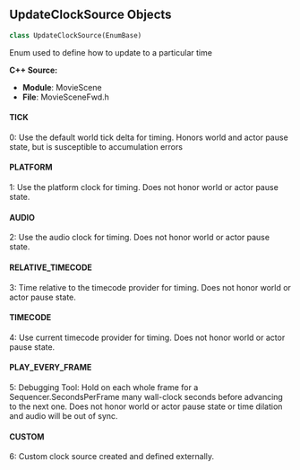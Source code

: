 ## UpdateClockSource Objects

```python
class UpdateClockSource(EnumBase)
```

Enum used to define how to update to a particular time

**C++ Source:**

- **Module**: MovieScene
- **File**: MovieSceneFwd.h

<a id="unreal.UpdateClockSource.TICK"></a>

#### TICK

0: Use the default world tick delta for timing. Honors world and actor pause state, but is susceptible to accumulation errors

<a id="unreal.UpdateClockSource.PLATFORM"></a>

#### PLATFORM

1: Use the platform clock for timing. Does not honor world or actor pause state.

<a id="unreal.UpdateClockSource.AUDIO"></a>

#### AUDIO

2: Use the audio clock for timing. Does not honor world or actor pause state.

<a id="unreal.UpdateClockSource.RELATIVE_TIMECODE"></a>

#### RELATIVE_TIMECODE

3: Time relative to the timecode provider for timing. Does not honor world or actor pause state.

<a id="unreal.UpdateClockSource.TIMECODE"></a>

#### TIMECODE

4: Use current timecode provider for timing. Does not honor world or actor pause state.

<a id="unreal.UpdateClockSource.PLAY_EVERY_FRAME"></a>

#### PLAY_EVERY_FRAME

5: Debugging Tool: Hold on each whole frame for a Sequencer.SecondsPerFrame many wall-clock seconds before advancing to the next one. Does not honor world or actor pause state or time dilation and audio will be out of sync.

<a id="unreal.UpdateClockSource.CUSTOM"></a>

#### CUSTOM

6: Custom clock source created and defined externally.

<a id="unreal.MovieSceneGroupConditionOperator"></a>